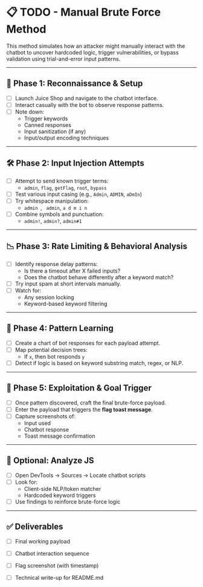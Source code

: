 # 📋 TODO - Manual Brute Force Method

This method simulates how an attacker might manually interact with the chatbot to uncover hardcoded logic, trigger vulnerabilities, or bypass validation using trial-and-error input patterns.

---

## 🔧 Phase 1: Reconnaissance & Setup

- [ ] Launch Juice Shop and navigate to the chatbot interface.
- [ ] Interact casually with the bot to observe response patterns.
- [ ] Note down:
  - Trigger keywords
  - Canned responses
  - Input sanitization (if any)
  - Input/output encoding techniques

---

## 🛠️ Phase 2: Input Injection Attempts

- [ ] Attempt to send known trigger terms:
  - `admin`, `flag`, `getFlag`, `root`, `bypass`
- [ ] Test various input casing (e.g., `Admin`, `ADMIN`, `aDmIn`)
- [ ] Try whitespace manipulation:
  - `admin `, ` admin`, ` a d m i n `
- [ ] Combine symbols and punctuation:
  - `admin!`, `admin?`, `admin#1`

---

## 📉 Phase 3: Rate Limiting & Behavioral Analysis

- [ ] Identify response delay patterns:
  - Is there a timeout after X failed inputs?
  - Does the chatbot behave differently after a keyword match?
- [ ] Try input spam at short intervals manually.
- [ ] Watch for:
  - Any session locking
  - Keyword-based keyword filtering

---

## 🧠 Phase 4: Pattern Learning

- [ ] Create a chart of bot responses for each payload attempt.
- [ ] Map potential decision trees:
  - If `x`, then bot responds `y`
- [ ] Detect if logic is based on keyword substring match, regex, or NLP.

---

## 🎯 Phase 5: Exploitation & Goal Trigger

- [ ] Once pattern discovered, craft the final brute-force payload.
- [ ] Enter the payload that triggers the **flag toast message**.
- [ ] Capture screenshots of:
  - Input used
  - Chatbot response
  - Toast message confirmation

---

## 🧩 Optional: Analyze JS

- [ ] Open DevTools → Sources → Locate chatbot scripts
- [ ] Look for:
  - Client-side NLP/token matcher
  - Hardcoded keyword triggers
- [ ] Use findings to reinforce brute-force logic

---

## ✅ Deliverables

- [ ] Final working payload
- [ ] Chatbot interaction sequence
- [ ] Flag screenshot (with timestamp)
- [ ] Technical write-up for README.md

